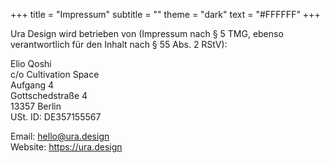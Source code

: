 +++
title = "Impressum"
subtitle = ""
theme = "dark"
text = "#FFFFFF"
+++

Ura Design wird betrieben von (Impressum nach § 5 TMG, ebenso verantwortlich für den Inhalt nach § 55 Abs. 2 RStV):

Elio Qoshi  
c/o Cultivation Space\
Aufgang 4\
Gottschedstraße 4\
13357 Berlin\
USt. ID: DE357155567

Email: hello@ura.design\
Website: https://ura.design
